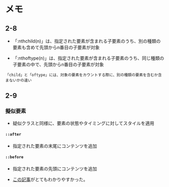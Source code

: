 # メモ

## 2-8
- 「:nthchild(n)」は、指定された要素が含まれる子要素のうち、別の種類の要素も含めて先頭からn番目の子要素が対象

- 「:nthoftype(n)」は、指定された要素が含まれる子要素のうち、同じ種類の子要素の中で、先頭からn番目の子要素が対象

`「child」と「oftype」には、対象の要素をカウントする際に、別の種類の要素を含むか含まないかの違い`

## 2-9
### 擬似要素
- 疑似クラスと同様に、要素の状態やタイミングに対してスタイルを適用

#### `::after`
- 指定された要素の末尾にコンテンツを追加

#### `::before`
- 指定された要素の先頭にコンテンツを追加

- [この記事](https://saruwakakun.com/html-css/basic/before-after#one1)がとてもわかりやすかった。